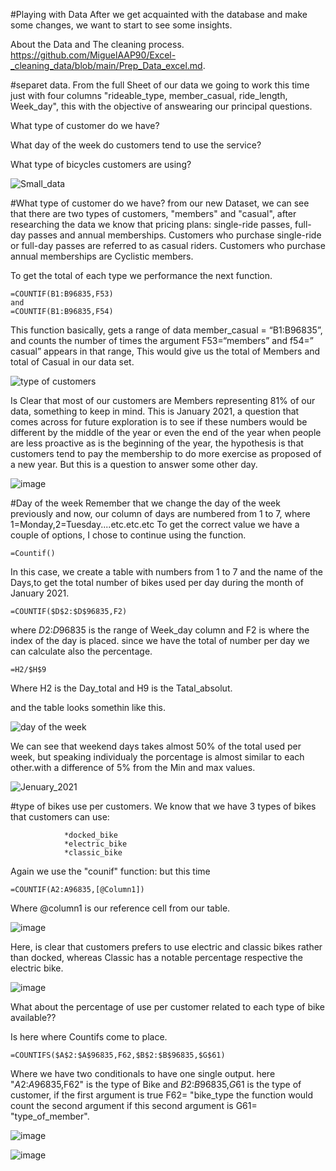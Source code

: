 #Playing with Data
After we get acquainted with the database and make some changes, we want to start to see some insights.

About the Data and The cleaning process. 
https://github.com/MiguelAAP90/Excel-_cleaning_data/blob/main/Prep_Data_excel.md.


#separet data.
From the full Sheet of our data  we going to work this time just with four columns "rideable_type,	member_casual,	ride_length,	Week_day", 
this with the objective of answearing our principal questions.

What type of customer do we have?

What day of the week do customers tend to use the service?

What type of bicycles customers are using?


![Small_data](https://user-images.githubusercontent.com/60878213/149678672-06852ba4-7102-445f-8467-1d59f74e7a83.png)


#What type of customer do we have?
from our new Dataset, we can see that there are two types of customers, "members" and "casual", after researching the data we know that pricing plans: single-ride passes,
full-day passes and annual memberships. Customers who purchase single-ride or full-day passes are referred to as casual riders. Customers
who purchase annual memberships are Cyclistic members.

To get the total of each type we performance the next function.

	=COUNTIF(B1:B96835,F53)
	and 
	=COUNTIF(B1:B96835,F54)

This function basically, gets a range of data member_casual = “B1:B96835”, and counts the number of times the argument F53=“members” and f54=” casual” appears in that range,
This would give us the total of Members and total of Casual in our data set. 

![type of customers ](https://user-images.githubusercontent.com/60878213/149678979-4b84bcb0-36cc-462c-b0a8-b1a13327356e.png)

Is Clear that most of our customers are Members representing 81% of our data, something to keep in mind. This is January 2021, a question that comes across for future exploration
is to see if these numbers would be different by the middle of the year or even the end of the year when people are less proactive as is the beginning of the year,
the hypothesis is that customers tend to pay the membership to do more exercise as proposed of a new year. But this is a question to answer some other day.

![image](https://user-images.githubusercontent.com/60878213/149680795-a9f3fc79-f2eb-4412-acd3-1ddd2f22df6a.png)



#Day of the week
Remember that we change the day of the week previously and now, our column of days are numbered from 1 to 7, where 1=Monday,2=Tuesday....etc.etc.etc
To get the correct value we have a couple of options, I chose to continue using the function.
		
	=Countif()
	
In this case, we create a table with numbers from 1 to 7 and the name of the Days,to get the total number of bikes used per day during the month of January 2021.
	
	=COUNTIF($D$2:$D$96835,F2)

where $D$2:$D$96835 is the range of Week_day column and F2 is where the index of the day is placed. since we have the total of number per day we can calculate also the percentage.

	=H2/$H$9
Where H2 is the Day_total and H9 is the Tatal_absolut.

and the table looks somethin like this.


![day of the week](https://user-images.githubusercontent.com/60878213/149680138-b3e4480a-f7aa-4210-8d50-d9fe6c90bd68.png)

We can see that weekend days takes almost 50% of the total used per week, but speaking individualy the porcentage is almost similar to each other.with a difference of 5% from the Min and max values.

![Jenuary_2021](https://user-images.githubusercontent.com/60878213/149680314-e7546f08-ce78-4b25-8f89-299ec9b0b6bd.png)

#type of bikes use per customers.
We know that we have 3 types of bikes that customers can use:

				*docked_bike
				*electric_bike
				*classic_bike

Again we use the "counif" function: but this time 
	
	=COUNTIF(A2:A96835,[@Column1])
	
Where @column1 is our reference cell from our table. 

![image](https://user-images.githubusercontent.com/60878213/149680589-9dedf567-d1bb-4b62-ba23-0af2d3deb215.png)

Here, is clear that customers prefers to use electric and classic bikes rather than docked, whereas Classic has a notable percentage respective the electric bike.

![image](https://user-images.githubusercontent.com/60878213/149680703-fa3e8a68-7009-48e3-af37-997118b42d9e.png)



What about the percentage of use per customer related to each type of bike available??

Is here where Countifs come to place.

	=COUNTIFS($A$2:$A$96835,F62,$B$2:$B$96835,$G$61)
	
Where we have two conditionals to have one single output. here "$A$2:$A$96835,F62" is the type of Bike and $B$2:$B$96835,$G$61 is the type of customer, if the first argument is true F62= "bike_type the function would count the second argument if this second argument is G61= "type_of_member".



![image](https://user-images.githubusercontent.com/60878213/149681804-902d8886-3454-4698-acba-2dba12c77628.png)

![image](https://user-images.githubusercontent.com/60878213/149681825-2596acc6-d13f-4261-bb96-e7db95470e5f.png)


